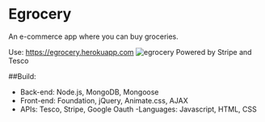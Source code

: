 # Egrocery
An e-commerce app where you can buy groceries.

Use: https://egrocery.herokuapp.com
![egrocery](http://egrocery.herokuapp.com/images/egrocery-cover-image.png)
Powered by Stripe and Tesco

##Build: 
- Back-end: Node.js, MongoDB, Mongoose
- Front-end: Foundation, jQuery, Animate.css, AJAX
- APIs: Tesco, Stripe, Google Oauth
-Languages: Javascript, HTML, CSS
